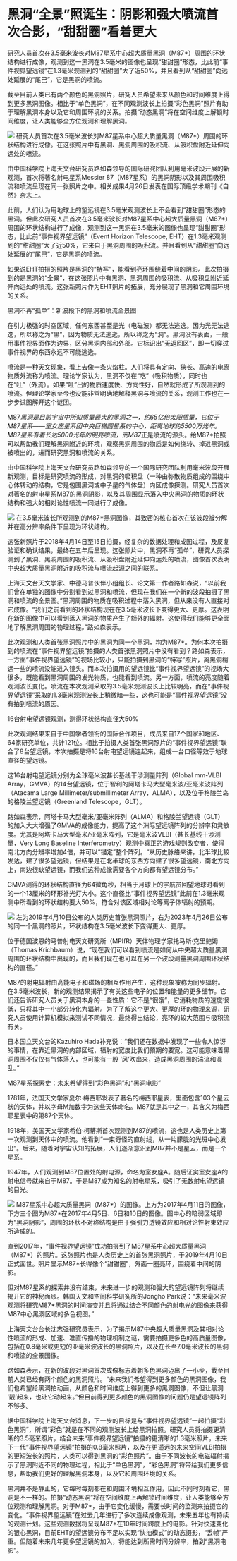 # 黑洞“全景”照诞生：阴影和强大喷流首次合影，“甜甜圈”看着更大

研究人员首次在3.5毫米波长对M87星系中心超大质量黑洞（M87*）周围的环状结构进行成像，观测到这一黑洞在3.5毫米的图像也呈现“甜甜圈”形态，比此前“事件视界望远镜”在1.3毫米观测到的“甜甜圈”大了近50%，并且看到从“甜甜圈”向远处延展的“尾巴”，它是黑洞的喷流。

截至目前人类已有两个颜色的黑洞照片，研究人员希望未来从颜色和时间维度上得到更多黑洞图像。相比于“单色黑洞”，在不同观测波长上拍摄“彩色黑洞”照片有助于理解黑洞本身以及它和周围环境的关系。拍摄“动态黑洞”将在空间维度上解锁时间维度，让人类能够全方位观测和理解黑洞。

![](https://inews.gtimg.com/om_bt/OK0CrxAuQoUmTbYqJga7EvWwqD97VLCtCQWM_wRhoK82sAA/1000)
研究人员首次在3.5毫米波长对M87星系中心超大质量黑洞（M87*）周围的环状结构进行成像。在这张照片中有黑洞、黑洞周围的吸积流、从吸积盘附近延伸向远处的喷流。

由中国科学院上海天文台研究员路如森领导的国际研究团队利用毫米波段开展的新观测，首次将著名射电星系Messier
87（M87星系）的黑洞阴影以及其周围吸积流和喷流呈现在同一张照片之中。相关成果4月26日发表在国际顶级学术期刊《自然》杂志上。

此前，人们认为用地球上的望远镜在3.5毫米观测波长上不会看到“甜甜圈”形态的黑洞。但此次研究人员首次在3.5毫米波长对M87星系中心超大质量黑洞（M87*）周围的环状结构进行了成像，观测到这一黑洞在3.5毫米的图像也呈现“甜甜圈”形态，比此前“事件视界望远镜”（Event
Horizon Telescope,
EHT）在1.3毫米观测到的“甜甜圈”大了近50%，它来自于黑洞周围的吸积流。并且看到从“甜甜圈”向远处延展的“尾巴”，它是黑洞的喷流。

如果说EHT拍摄的照片是黑洞的“特写”，能看到亮环围绕着中间的阴影。此次拍摄到的是黑洞的“全景”，在这张照片中有黑洞、黑洞周围的吸积流、从吸积盘附近延伸向远处的喷流。这张新照片作为EHT照片的拓展，充分展现了黑洞和它周围环境的关系。

黑洞不再“孤单”：新波段下的黑洞和喷流全景图

在引力极强的时空区域，任何东西甚至是光（电磁波）都无法逃逸。因为光无法逃逸，所以称之为“黑”，因为物质无法逃逸，所以称之为“洞”。黑洞没有表面，一般用事件视界面作为边界，区分黑洞内部和外部。它标识出“无返回区”，即一切穿过事件视界的东西永远不可能逃逸。

喷流是一种天文现象，看上去像一条火焰柱。人们将具有定向、狭长、高速的电离物质外流称为喷流。理论学家认为，黑洞不仅在“吃”（吸积物质），同时也在“吐”（外流）。如果“吐”出的物质速度快、方向性好，自然就形成了所观测到的喷流。但理论学家至今也没能非常明确地解释黑洞与喷流的关系，观测工作也在一步步试图解开这个谜团。

M87*黑洞是目前宇宙中所知质量最大的黑洞之一，约65亿倍太阳质量，它位于M87星系——室女座星系团中央巨椭圆星系的中心，距离地球约5500万光年。M87星系有着长达5000光年的明亮喷流，而M87*正是喷流的源头。给M87*拍照可以帮助我们理解黑洞附近的环境，观察黑洞周围的物质是如何绕转、掉进黑洞或被喷出的，进而研究黑洞和喷流的关系。

由中国科学院上海天文台研究员路如森领导的一个国际研究团队利用毫米波段开展新观测，目标是研究喷流的形成，对黑洞的吸积盘（一种由弥散物质组成的围绕中心体转动的结构，它是包围黑洞或中子星的气体盘）内区成像探测。研究人员首次对著名的射电星系M87的黑洞阴影，以及其周围显示落入中央黑洞的物质的环状结构和强大的相对论性喷流一同进行了成像。

![](https://inews.gtimg.com/om_bt/ORWUD-RrYiozsuzuboMP8aTQM62LsV1iWMuLy5WiI4UuUAA/1000)
在3.5毫米波长所观测到的M87*黑洞图像，其致密的核心首次在该波段被分解并在高分辨率条件下呈现为环状结构。

这张新照片于2018年4月14日至15日拍摄，经复杂的数据处理和成图过程，及反复验证和确认结果，最终在五年后呈现。这张照片中，黑洞不再“孤单”，研究人员探测到了黑洞、黑洞周围的吸积流、从吸积盘附近延伸向远处的喷流，图像首次表明中央超大质量黑洞附近的吸积流与喷流起源之间的联系。

上海天文台天文学家、中德马普伙伴小组组长、论文第一作者路如森说，“以前我们曾在单独的图像中分别看到过黑洞和喷流，但现在我们在一个新的波段拍摄了黑洞和喷流的全景图。”黑洞周围的物质在吸积过程中落入黑洞，但从来没有人直接对它成像。“我们之前看到的环状结构现在在3.5毫米波长下变得更大、更厚。这表明在新的图像中可以看到落入黑洞的物质产生了额外的辐射。这使得我们能够更全面地了解黑洞周围的物理过程。”路如森表示。

此次观测和人类首张黑洞照片中的黑洞为同一个黑洞，均为M87*。为何本次拍摄到的喷流在“事件视界望远镜”拍摄的人类首张黑洞照片中没有看到？路如森表示，一方面“事件视界望远镜”的视场比较小，只能拍摄到黑洞的“特写”照片，离黑洞稍远一些的喷流没能进入镜头。而本次拍摄用的望远镜比“事件视界望远镜”的视场大很多，既能看到黑洞周围的发光物质，也能看到喷流。另一方面，喷流的亮度随着观测波长变化。喷流在本次观测采取的3.5毫米观测波长上比较明亮，而在“事件视界望远镜”采取的1.3毫米观测波长上稍微暗一些，这也可能是“事件视界望远镜”没有拍到喷流的原因。

16台射电望远镜观测，测得环状结构直径大50%

此次观测结果来自于中国学者领衔的国际合作项目，成员来自17个国家和地区、64家研究单位，共计121位。相比于拍摄人类首张黑洞照片的“事件视界望远镜”联合了8台望远镜，本次拍摄是将16台射电望远镜连起来，组成一台口径等效于地球直径的望远镜。

这16台射电望远镜分别为全球毫米波甚长基线干涉测量阵列（Global mm-VLBI
Array，GMVA）的14台望远镜，位于智利的阿塔卡马大型毫米波/亚毫米波阵列（Atacama Large
Millimeter/submillimeter Array，ALMA），以及位于格陵兰岛的格陵兰望远镜（Greenland Telescope，GLT）。

路如森表示，阿塔卡马大型毫米/亚毫米阵列（ALMA）和格陵兰望远镜（GLT）的加入大大增强了GMVA的成像能力，提高了这个洲际望远镜阵列的分辨率和灵敏度。尤其是阿塔卡马大型毫米/亚毫米阵列，它是毫米波VLBI（甚长基线干涉测量，Very
Long Baseline
Interferometry）观测中真正的游戏规则改变者，使得南北方向分辨率增加4倍，并可以“锚定”整个阵列。“从历史脉络来讲，北半球比较发达，建了很多望远镜，但结果是在北半球的东西方向建了很多望远镜，南北方向上，南边很缺望远镜，而我们这种成像需要各个方向都有望远镜分布。”

GMVA测得的环状结构直径为64微角秒，相当于月球上的宇航员回望地球时看到的一个13厘米的环形补光灯大小。这个直径比“事件视界望远镜”此前在1.3毫米观测中所看到的环状结构要大50%，符合对该区域相对论等离子体辐射的预期。

![](https://inews.gtimg.com/om_bt/Ovx6OjxCp-6f6mlPehyj26SFXsY6td99hjV1QS2fRjfL4AA/1000)
左为2019年4月10日公布的人类历史首张黑洞照片，右为2023年4月26日公布的同一个黑洞的照片，环状结构在3.5毫米波长下变得更大、更厚。

位于德国波恩的马普射电天文研究所（MPIfR）天体物理学家托马斯·克里鲍姆（Thomas
Krichbaum）说，“现在我们可以看到喷流是如何从中央超大质量黑洞周围的环状结构中出现的，而且我们现在也可以在另一个波段测量黑洞周围环状结构的直径。”

M87的射电辐射由高能电子和磁场的相互作用产生，这种现象被称为同步辐射。在3.5毫米波长，新的观测结果揭示了有关这些电子的位置和能量的更多细节。它们还告诉研究人员关于黑洞本身的一些性质：它不是“很饿”，它消耗物质的速度很低，只将其中一小部分转化为辐射。为了了解这个更大、更厚的环的物理来源，研究人员使用计算机模拟来测试不同情况，最终得出结论，亮环的较大范围与吸积流有关。

日本国立天文台的Kazuhiro
Hada补充说：“我们还在数据中发现了一些令人惊讶的事情，在靠近黑洞的内部区域，辐射的宽度比我们预期的要宽。这可能意味着黑洞周围不仅仅有气体落入，也可能有一股
‘风’吹出来，造成黑洞周围的湍流和混乱。”

M87星系探索史：未来希望得到“彩色黑洞”和“黑洞电影”

1781年，法国天文学家夏尔·梅西耶发表了著名的梅西耶星表，里面包含103个星云状的天体，并以字母M加数字为这些天体命名。M87就是其中之一，其含义为梅西耶星表中的第87个天体。

1918年，美国天文学家希伯·柯蒂斯首次观测到M87的喷流，这也是人类历史上第一次观测到天体中的喷流。他看到“一束奇怪的直射线，从一片朦胧的光斑中心发出”。后来，随着对宇宙认知的拓展，人们逐渐意识到M87并不是星云，而是一个星系。

1947年，人们观测到M87位置处的射电源，命名为室女座A。随后证实室女座A的射电信号就来自于M87。于是M87成为知名的射电星系，吸引了无数射电望远镜的目光。

![](https://inews.gtimg.com/om_bt/OfmH-Hx4TDYVPB74pe-Vlye2GnBASrUT17ZNIhI8DakKUAA/1000)
M87星系中心超大质量黑洞（M87*）的图像。上方为2017年4月11日的图像，下方三个图为M87*在2017年4月5日、6日和10日的图像。图中心的暗弱区域即为“黑洞阴影”，周围的环状不对称结构是由于强引力透镜效应和相对论性射束效应所造成的。

直到2017年，“事件视界望远镜”成功拍摄到了M87星系中心超大质量黑洞（M87*）的照片。这张照片也是人类历史上的首张黑洞照片，于2019年4月10日正式面世。照片显示M87*长得像个“甜甜圈”，外面一圈亮环，围绕着中间的阴影。

但对M87星系的探索并没有结束，未来进一步的观测和强大的望远镜阵列将继续揭开它的神秘面纱。韩国天文和空间科学研究所的Jongho
Park说：“未来毫米波观测将研究M87*黑洞的时间演变并且将通过结合不同颜色的射电光的图像来获得M87中心黑洞区域的多色视图。”

上海天文台台长沈志强研究员表示，为了揭示M87中央超大质量黑洞及其相对论性喷流的形成、加速、准直传播的物理机制之谜，需要拍摄更多色的高质量图像，包括在0.8毫米或更短的亚毫米波波长的黑洞照片，以及在长至7.0毫米波长的黑洞和喷流的全景图像。

路如森表示，在新的波段对黑洞首次成像标志着朝多色黑洞迈出了一小步，截至目前人类已经有两个颜色的黑洞照片。“未来我们希望得到更多颜色的黑洞图像，我们也希望给黑洞拍动画，从颜色和时间维度上得到更多的黑洞图像，不但让黑洞
‘靓’起来，也让它动起来。”但目前得到更多颜色的黑洞图像的问题仍是望远镜阵列不够多。

据中国科学院上海天文台消息，下一步的目标是与“事件视界望远镜”一起拍摄“彩色黑洞”，所谓“彩色”就是在不同的观测波长上给黑洞拍照。研究人员将拍摄更清晰的3.5毫米照片，结合未来“事件视界望远镜”拍摄的更清晰的1.3毫米照片，未来下一代“事件视界望远镜”拍摄的0.8毫米照片，以及在更遥远的未来空间VLBI拍摄的更短波长的照片，人类可以得到黑洞的“彩色照片”。由于不同波长的电磁辐射揭示了黑洞附近不同的物理过程，相比于“单色黑洞”，“彩色黑洞”将带给我们更多信息，帮助我们更好的理解黑洞本身，以及它和周围环境的关系。

黑洞并不是静止的，它每时每刻都在和周围环境相互作用，因此不同时刻看它，黑洞是不一样的。拍摄“动态黑洞”将在空间维度上再解锁时间维度，让人类能够全方位观测和理解黑洞。对于M87*，由于它变化缓慢，需要长时间的监测来拍摄它的变化。“事件视界望远镜”在过去几年进行了多次连续成像观测，未来五年也有持续的观测计划。这些观测数据将呈现M87*在10年时间跨度上的电影。针对快速变化的银心黑洞，目前EHT的望远镜分布不足以实现“快拍模式”的动态摄影，“丢帧”严重。但随着未来几年更多望远镜的加入，将能达到所需时间分辨率，拍到“黑洞电影”。

